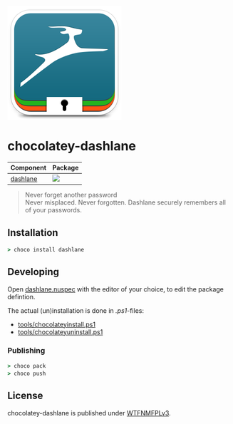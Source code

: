 ![](assets/icon256.png)

# chocolatey-dashlane

| Component                                            | Package                                                                                                  |
|------------------------------------------------------|----------------------------------------------------------------------------------------------------------|
| [dashlane](https://chocolatey.org/packages/dashlane) | [![](https://img.shields.io/chocolatey/v/dashlane.svg)](https://chocolatey.org/packages/dashlane) |

> Never forget another password  
> Never misplaced. Never forgotten. Dashlane securely remembers all of your passwords.

## Installation

```cmd
> choco install dashlane
```

## Developing

Open [dashlane.nuspec](dashlane.nuspec) with the editor of your choice, to edit the package defintion.

The actual (un)installation is done in *.ps1*-files:

- [tools/chocolateyinstall.ps1](tools/chocolateyinstall.ps1)
- [tools/chocolateyuninstall.ps1](tools/chocolateyuninstall.ps1)

### Publishing

```cmd
> choco pack
> choco push
```

## License

chocolatey-dashlane is published under [WTFNMFPLv3](https://github.com/dittodhole/WTFNMFPLv3).
